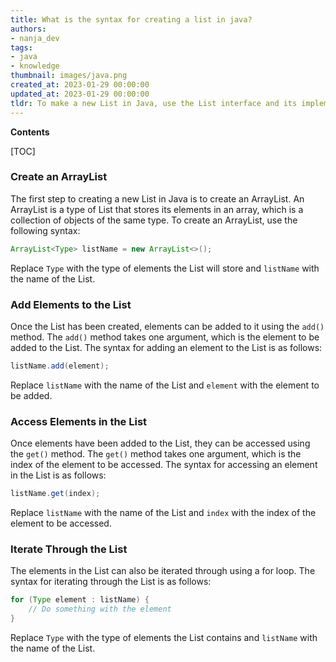 ```yaml
---
title: What is the syntax for creating a list in java?
authors:
- nanja_dev
tags:
- java
- knowledge
thumbnail: images/java.png
created_at: 2023-01-29 00:00:00
updated_at: 2023-01-29 00:00:00
tldr: To make a new List in Java, use the List interface and its implementations such as ArrayList, LinkedList, etc.
---
```


**Contents**

[TOC]

### Create an ArrayList

The first step to creating a new List in Java is to create an ArrayList. An ArrayList is a type of List that stores its elements in an array, which is a collection of objects of the same type. To create an ArrayList, use the following syntax:

```java
ArrayList<Type> listName = new ArrayList<>();
```

Replace `Type` with the type of elements the List will store and `listName` with the name of the List.

### Add Elements to the List

Once the List has been created, elements can be added to it using the `add()` method. The `add()` method takes one argument, which is the element to be added to the List. The syntax for adding an element to the List is as follows:

```java
listName.add(element);
```

Replace `listName` with the name of the List and `element` with the element to be added.

### Access Elements in the List

Once elements have been added to the List, they can be accessed using the `get()` method. The `get()` method takes one argument, which is the index of the element to be accessed. The syntax for accessing an element in the List is as follows:

```java
listName.get(index);
```

Replace `listName` with the name of the List and `index` with the index of the element to be accessed.

### Iterate Through the List

The elements in the List can also be iterated through using a for loop. The syntax for iterating through the List is as follows:

```java
for (Type element : listName) {
    // Do something with the element
}
```

Replace `Type` with the type of elements the List contains and `listName` with the name of the List.
